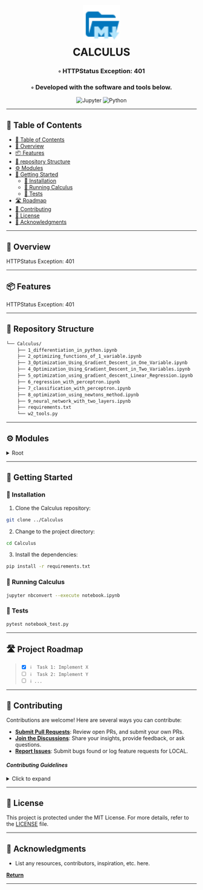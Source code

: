 <div align="center">
<h1 align="center">
<img src="https://raw.githubusercontent.com/PKief/vscode-material-icon-theme/ec559a9f6bfd399b82bb44393651661b08aaf7ba/icons/folder-markdown-open.svg" width="100" />
<br>CALCULUS</h1>
<h3>◦ HTTPStatus Exception: 401</h3>
<h3>◦ Developed with the software and tools below.</h3>

<p align="center">
<img src="https://img.shields.io/badge/Jupyter-F37626.svg?style=flat-square&logo=Jupyter&logoColor=white" alt="Jupyter" />
<img src="https://img.shields.io/badge/Python-3776AB.svg?style=flat-square&logo=Python&logoColor=white" alt="Python" />
</p>
</div>

---

## 📖 Table of Contents
- [📖 Table of Contents](#-table-of-contents)
- [📍 Overview](#-overview)
- [📦 Features](#-features)
- [📂 repository Structure](#-repository-structure)
- [⚙️ Modules](#modules)
- [🚀 Getting Started](#-getting-started)
    - [🔧 Installation](#-installation)
    - [🤖 Running Calculus](#-running-Calculus)
    - [🧪 Tests](#-tests)
- [🛣 Roadmap](#-roadmap)
- [🤝 Contributing](#-contributing)
- [📄 License](#-license)
- [👏 Acknowledgments](#-acknowledgments)

---


## 📍 Overview

HTTPStatus Exception: 401

---

## 📦 Features

HTTPStatus Exception: 401

---


## 📂 Repository Structure

```sh
└── Calculus/
    ├── 1_differentiation_in_python.ipynb
    ├── 2_optimizing_functions_of_1_variable.ipynb
    ├── 3_Optimization_Using_Gradient_Descent_in_One_Variable.ipynb
    ├── 4_Optimization_Using_Gradient_Descent_in_Two_Variables.ipynb
    ├── 5_optimization_using_gradient_descent_Linear_Regression.ipynb
    ├── 6_regression_with_perceptron.ipynb
    ├── 7_classification_with_perceptron.ipynb
    ├── 8_optimization_using_newtons_method.ipynb
    ├── 9_neural_network_with_two_layers.ipynb
    ├── requirements.txt
    └── w2_tools.py

```

---


## ⚙️ Modules

<details closed><summary>Root</summary>

| File                                                                         | Summary                   |
| ---                                                                          | ---                       |
| [1_differentiation_in_python.ipynb]({file_path})                             | HTTPStatus Exception: 401 |
| [2_optimizing_functions_of_1_variable.ipynb]({file_path})                    | HTTPStatus Exception: 401 |
| [3_Optimization_Using_Gradient_Descent_in_One_Variable.ipynb]({file_path})   | HTTPStatus Exception: 401 |
| [4_Optimization_Using_Gradient_Descent_in_Two_Variables.ipynb]({file_path})  | HTTPStatus Exception: 401 |
| [5_optimization_using_gradient_descent_Linear_Regression.ipynb]({file_path}) | HTTPStatus Exception: 401 |
| [6_regression_with_perceptron.ipynb]({file_path})                            | HTTPStatus Exception: 401 |
| [7_classification_with_perceptron.ipynb]({file_path})                        | HTTPStatus Exception: 401 |
| [8_optimization_using_newtons_method.ipynb]({file_path})                     | HTTPStatus Exception: 401 |
| [9_neural_network_with_two_layers.ipynb]({file_path})                        | HTTPStatus Exception: 401 |
| [w2_tools.py]({file_path})                                                   | HTTPStatus Exception: 401 |

</details>

---

## 🚀 Getting Started


### 🔧 Installation

1. Clone the Calculus repository:
```sh
git clone ../Calculus
```

2. Change to the project directory:
```sh
cd Calculus
```

3. Install the dependencies:
```sh
pip install -r requirements.txt
```

### 🤖 Running Calculus

```sh
jupyter nbconvert --execute notebook.ipynb
```

### 🧪 Tests
```sh
pytest notebook_test.py
```

---


## 🛣 Project Roadmap

> - [X] `ℹ️  Task 1: Implement X`
> - [ ] `ℹ️  Task 2: Implement Y`
> - [ ] `ℹ️ ...`


---

## 🤝 Contributing

Contributions are welcome! Here are several ways you can contribute:

- **[Submit Pull Requests](https://github.com/local/Calculus/blob/main/CONTRIBUTING.md)**: Review open PRs, and submit your own PRs.
- **[Join the Discussions](https://github.com/local/Calculus/discussions)**: Share your insights, provide feedback, or ask questions.
- **[Report Issues](https://github.com/local/Calculus/issues)**: Submit bugs found or log feature requests for LOCAL.

#### *Contributing Guidelines*

<details closed>
<summary>Click to expand</summary>

1. **Fork the Repository**: Start by forking the project repository to your GitHub account.
2. **Clone Locally**: Clone the forked repository to your local machine using a Git client.
   ```sh
   git clone <your-forked-repo-url>
   ```
3. **Create a New Branch**: Always work on a new branch, giving it a descriptive name.
   ```sh
   git checkout -b new-feature-x
   ```
4. **Make Your Changes**: Develop and test your changes locally.
5. **Commit Your Changes**: Commit with a clear and concise message describing your updates.
   ```sh
   git commit -m 'Implemented new feature x.'
   ```
6. **Push to GitHub**: Push the changes to your forked repository.
   ```sh
   git push origin new-feature-x
   ```
7. **Submit a Pull Request**: Create a PR against the original project repository. Clearly describe the changes and their motivations.

Once your PR is reviewed and approved, it will be merged into the main branch.

</details>

---

## 📄 License


This project is protected under the MIT License. For more details, refer to the [LICENSE](https://github.com/MakrooOwais/Calculus_for_ML/LICENSE.md) file.

---

## 👏 Acknowledgments

- List any resources, contributors, inspiration, etc. here.

[**Return**](#Top)

---

